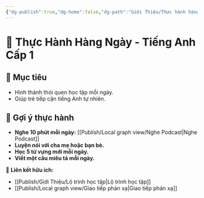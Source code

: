 ```yaml
---
{"dg-publish":true,"dg-home":false,"dg-path":"Giới Thiệu/Thực hành hàng ngày.md","permalink":"/gioi-thieu/thuc-hanh-hang-ngay/","dgPassFrontmatter":true,"updated":"2025-02-02T10:06:27.014+07:00"}
---
```


# 📅 Thực Hành Hàng Ngày - Tiếng Anh Cấp 1  

## 🎯 Mục tiêu  
- Hình thành thói quen học tập mỗi ngày.  
- Giúp trẻ tiếp cận tiếng Anh tự nhiên.  

## 🔹 Gợi ý thực hành  
- **Nghe 10 phút mỗi ngày:** [[Publish/Local graph view/Nghe Podcast\|Nghe Podcast]]  
- **Luyện nói với cha mẹ hoặc bạn bè.**  
- **Học 5 từ vựng mới mỗi ngày.**  
- **Viết một câu miêu tả mỗi ngày.**  

📌 **Liên kết hữu ích:**  
- [[Publish/Giới Thiệu/Lộ trình học tập\|Lộ trình học tập]]  
- [[Publish/Local graph view/Giao tiếp phản xạ\|Giao tiếp phản xạ]]  
